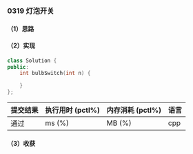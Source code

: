 ### 0319 灯泡开关

#### （1）思路

#### （2）实现

```cpp
class Solution {
public:
    int bulbSwitch(int n) {

    }
};
```

| 提交结果 | 执行用时 (pctl%) | 内存消耗 (pctl%) | 语言 |
|:---------|:-----------------|:-----------------|:-----|
| 通过     |  ms (%)   |  MB (%)  | cpp  |

#### （3）收获

